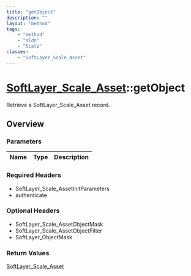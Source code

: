 ```yaml
---
title: "getObject"
description: ""
layout: "method"
tags:
    - "method"
    - "sldn"
    - "Scale"
classes:
    - "SoftLayer_Scale_Asset"
---
```

# [SoftLayer_Scale_Asset](/reference/services/SoftLayer_Scale_Asset)::getObject

Retrieve a SoftLayer_Scale_Asset record.


## Overview 


### Parameters 
|Name | Type | Description |
| --- | --- | --- |


### Required Headers
* SoftLayer_Scale_AssetInitParameters
* authenticate

### Optional Headers
* SoftLayer_Scale_AssetObjectMask
* SoftLayer_Scale_AssetObjectFilter
* SoftLayer_ObjectMask

### Return Values
<a href='/reference/datatypes/SoftLayer_Scale_Asset'>SoftLayer_Scale_Asset </a>

